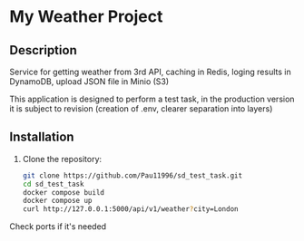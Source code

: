# My Weather Project

## Description
Service for getting weather from 3rd API, caching in Redis, loging results in DynamoDB, upload JSON file in Minio (S3)

This application is designed to perform a test task, in the production version it is subject to revision 
(creation of .env, clearer separation into layers)

## Installation
1. Clone the repository:
   ```bash
   git clone https://github.com/Pau11996/sd_test_task.git
   cd sd_test_task
   docker compose build
   docker compose up
   curl http://127.0.0.1:5000/api/v1/weather?city=London
   
Check ports if it's needed